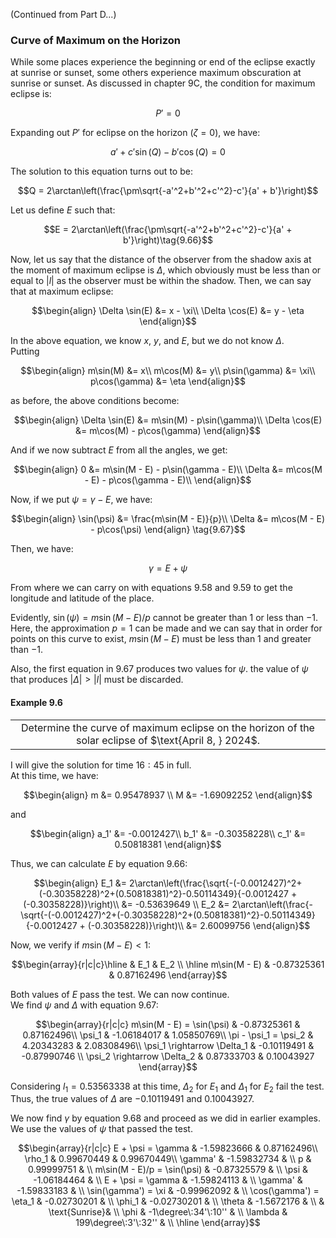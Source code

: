 (Continued from Part D...)
### Curve of Maximum on the Horizon
While some places experience the beginning or end of the eclipse exactly at sunrise or sunset, some others experience maximum obscuration at sunrise or sunset. As discussed in chapter $\text{9C}$, the condition for maximum eclipse is:
```math
P' = 0\tag{9.64}
```
Expanding out $P'$ for eclipse on the horizon ($\zeta = 0$), we have:
```math
a' + c'\sin(Q) -b'\cos(Q) = 0 \tag{9.65}
```
The solution to this equation turns out to be:
```math
Q = 2\arctan\left(\frac{\pm\sqrt{-a'^2+b'^2+c'^2}-c'}{a' + b'}\right)
```
Let us define $E$ such that:
```math
E = 2\arctan\left(\frac{\pm\sqrt{-a'^2+b'^2+c'^2}-c'}{a' + b'}\right)\tag{9.66}
```
Now, let us say that the distance of the observer from the shadow axis at the moment of maximum eclipse is $\Delta$, which obviously must be less than or equal to $|l|$ as the observer must be within the shadow. Then, we can say that at maximum eclipse:
```math
\begin{align}
\Delta \sin(E) &= x - \xi\\
\Delta \cos(E) &= y - \eta
\end{align}
```
In the above equation, we know $x$, $y$, and $E$, but we do not know $\Delta$.\
Putting 
```math
\begin{align}
m\sin(M) &= x\\
m\cos(M) &= y\\
p\sin(\gamma) &= \xi\\
p\cos(\gamma) &= \eta
\end{align}
```
as before, the above conditions become:
```math
\begin{align}
\Delta \sin(E) &= m\sin(M) - p\sin(\gamma)\\
\Delta \cos(E) &= m\cos(M) - p\cos(\gamma)
\end{align}
```
And if we now subtract $E$ from all the angles, we get:
```math
\begin{align}
0 &= m\sin(M - E) - p\sin(\gamma - E)\\
\Delta &= m\cos(M - E) - p\cos(\gamma - E)\\
\end{align}
```
Now, if we put $\psi = \gamma - E$, we have:
```math
\begin{align}
\sin(\psi) &= \frac{m\sin(M - E)}{p}\\
\Delta &= m\cos(M - E) - p\cos(\psi)
\end{align} \tag{9.67}
```
Then, we have:
```math
\gamma = E + \psi \tag{9.68}
```
From where we can carry on with equations $9.58$ and $9.59$ to get the longitude and latitude of the place.

Evidently, $\sin(\psi) = m\sin(M - E)/p$ cannot be greater than $1$ or less than $-1$. Here, the approximation $p = 1$ can be made and we can say that in order for points on this curve to exist, $m\sin(M - E)$ must be less than $1$ and greater than $-1$.

Also, the first equation in $9.67$ produces two values for $\psi$. the value of $\psi$ that produces $|\Delta| > |l|$ must be discarded.
#### Example 9.6
<div align="center">
<table>
<tbody>
<td align="center">
<img width="2000" height="0"><br>
Determine the curve of maximum eclipse on the horizon of the solar eclipse of $\text{April 8, } 2024$.
<img width="2000" height="0">
</td>
</tbody>
</table>
</div>

I will give the solution for time $16:45$ in full.\
At this time, we have:
```math
\begin{align}
m &= 0.95478937 \\
M &= -1.69092252
\end{align}
```
and
```math
\begin{align}
a_1' &= -0.0012427\\
b_1' &= -0.30358228\\
c_1' &= 0.50818381
\end{align}
```
Thus, we can calculate $E$ by equation $9.66$:
```math
\begin{align}
E_1 &= 2\arctan\left(\frac{\sqrt{-(-0.0012427)^2+(-0.30358228)^2+(0.50818381)^2}-0.50114349}{-0.0012427 + (-0.30358228)}\right)\\
&= -0.53639649 \\
E_2 &= 2\arctan\left(\frac{-\sqrt{-(-0.0012427)^2+(-0.30358228)^2+(0.50818381)^2}-0.50114349}{-0.0012427 + (-0.30358228)}\right)\\
&= 2.60099756
\end{align}
```
Now, we verify if $m\sin(M - E) < 1$:
```math
\begin{array}{r|c|c}\hline  & E_1 & E_2 \\ \hline
m\sin(M - E) & -0.87325361 & 0.87162496
\end{array}
```
Both values of $E$ pass the test. We can now continue.\
We find $\psi$ and $\Delta$ with equation $9.67$:
```math
\begin{array}{r|c|c} 
m\sin(M - E) = \sin(\psi) & -0.87325361 & 0.87162496\\
\psi_1 & -1.06184017 & 1.05850769\\
\pi - \psi_1 = \psi_2 & 4.20343283 & 2.08308496\\
\psi_1 \rightarrow \Delta_1 & -0.10119491 & -0.87990746 \\
\psi_2 \rightarrow \Delta_2 & 0.87333703 & 0.10043927
\end{array}
```
Considering $l_1 = 0.53563338$ at this time, $\Delta_2$ for $E_1$ and $\Delta_1$ for $E_2$ fail the test. Thus, the true values of $\Delta$ are $-0.10119491$ and $0.10043927$.

We now find $\gamma$ by equation $9.68$ and proceed as we did in earlier examples. We use the values of $\psi$ that passed the test.
```math
\begin{array}{r|c|c} 
E + \psi = \gamma & -1.59823666 & 0.87162496\\
\rho_1 & 0.99670449 & 0.99670449\\
\gamma' & -1.59832734 & \\
p & 0.99999751 & \\
m\sin(M - E)/p = \sin(\psi) & -0.87325579 & \\
\psi & -1.06184464 & \\
E + \psi = \gamma & -1.59824113 & \\
\gamma' & -1.59833183 & \\
\sin(\gamma') = \xi & -0.99962092 & \\
\cos(\gamma') = \eta_1 & -0.02730201 & \\
\phi_1 & -0.02730201 & \\
\theta & -1.5672176 & \\
 & \text{Sunrise}& \\
\phi & -1\degree\:34'\:10''  & \\
\lambda & 199\degree\:3'\:32'' & \\ \hline
\end{array}
```

